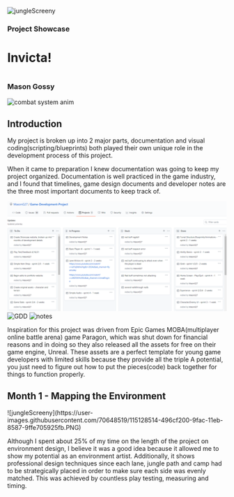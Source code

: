 ![jungleScreeny](https://user-images.githubusercontent.com/70648519/115128514-496cf200-9fac-11eb-8587-9ffe705925fb.PNG)
<h3>Project Showcase</h3>
<h1>Invicta!<h1>
<h3>Mason Gossy</h3>
  
![combat system anim](https://user-images.githubusercontent.com/70648519/115127588-9bf6e000-9fa5-11eb-9737-a41754211c98.png)
<h2>Introduction</h2>
<p>My project is broken up into 2 major parts, documentation and visual coding(scripting/blueprints) both played their own unique role in the development process of this project.</p>
<p>When it came to preparation I knew documentation was going to keep my project organized. Documentation is well practiced in the game industry, and I found that timelines, game design documents and developer notes are the three most important documents to keep track of.</p>

![timeline](https://raw.githubusercontent.com/MasonG27/Game-Development-Project/gh-pages/timeline.PNG)
![GDD](https://user-images.githubusercontent.com/70648519/115128257-77e9cd80-9faa-11eb-82c7-19e36ae9c876.PNG)
![notes](https://user-images.githubusercontent.com/70648519/115128260-7c15eb00-9faa-11eb-991e-2f90eb3870ad.PNG)
<p>Inspiration for this project was driven from Epic Games MOBA(multiplayer online battle arena) game Paragon, which was shut down for financial reasons and in doing so they also released all the assets for free on their game engine, Unreal. These assets are a perfect template for young game developers with limited skills because they provide all the triple A potential, you just need to figure out how to put the pieces(code) back together for things to function properly.</p>

<h2>Month 1 - Mapping the Environment</h2>
![jungleScreeny](https://user-images.githubusercontent.com/70648519/115128514-496cf200-9fac-11eb-8587-9ffe705925fb.PNG)
<p>Although I spent about 25% of my time on the length of the project on environment design, I believe it was a good idea because it allowed me to show my potential as an environment artist. Additionally, it shows professional design techniques since each lane, jungle path and camp had to be strategically placed in order to make sure each side was evenly matched. This was achieved by countless play testing, measuring and timing.</p>

